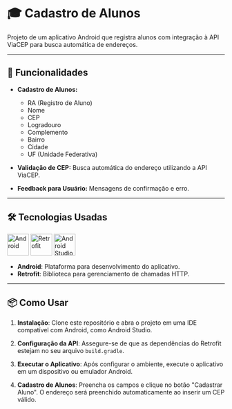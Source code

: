# 🎓 Cadastro de Alunos

Projeto de um aplicativo Android que registra alunos com integração à API ViaCEP para busca automática de endereços.

---

## 🚀 Funcionalidades

- **Cadastro de Alunos:**
  - RA (Registro de Aluno)
  - Nome
  - CEP
  - Logradouro
  - Complemento
  - Bairro
  - Cidade
  - UF (Unidade Federativa)

- **Validação de CEP:** Busca automática do endereço utilizando a API ViaCEP.

- **Feedback para Usuário:** Mensagens de confirmação e erro.

---

## 🛠 Tecnologias Usadas

<p align="left">
    <img src="https://upload.wikimedia.org/wikipedia/commons/3/3a/Android_logo_2019.svg" alt="Android" width="50" height="50" />
    <img src="https://upload.wikimedia.org/wikipedia/commons/9/99/Retrofit_logo.png" alt="Retrofit" width="50" height="50" />
    <img src="https://developer.android.com/images/branding/android-logo.svg" alt="Android Studio" width="50" height="50" />
</p>

- **Android**: Plataforma para desenvolvimento do aplicativo.
- **Retrofit**: Biblioteca para gerenciamento de chamadas HTTP.

---

## 📦 Como Usar

1. **Instalação**: Clone este repositório e abra o projeto em uma IDE compatível com Android, como Android Studio.

2. **Configuração da API**: Assegure-se de que as dependências do Retrofit estejam no seu arquivo `build.gradle`.

3. **Executar o Aplicativo**: Após configurar o ambiente, execute o aplicativo em um dispositivo ou emulador Android.

4. **Cadastro de Alunos**: Preencha os campos e clique no botão "Cadastrar Aluno". O endereço será preenchido automaticamente ao inserir um CEP válido.
